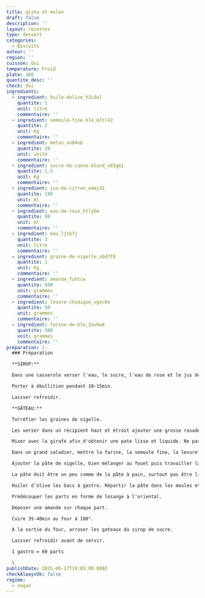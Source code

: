 ```yaml
---
title: qizha et melon
draft: false
description: ''
layout: recettes
type: dessert
categories:
  - Biscuits
auteur: ''
region: ''
cuisson: Oui
temperature: Froid
plate: 300
quantite_desc: ''
check: Oui
ingredients:
  - ingredient: huile-dolive_h3c8al
    quantite: 1
    unit: litre
    commentaire: ''
  - ingredient: semoule-fine-ble_mltl42
    quantite: 2
    unit: Kg
    commentaire: ''
  - ingredient: melon_on84nb
    quantite: 20
    unit: unité
    commentaire: ''
  - ingredient: sucre-de-canne-blond_n85gmi
    quantite: 1.5
    unit: Kg
    commentaire: ''
  - ingredient: jus-de-citron_e4mjd1
    quantite: 180
    unit: ml
    commentaire: ''
  - ingredient: eau-de-rose_ktlybm
    quantite: 90
    unit: ml
    commentaire: ''
  - ingredient: eau_ljzb7j
    quantite: 3
    unit: litre
    commentaire: ''
  - ingredient: graine-de-nigelle_obd7fb
    quantite: 1
    unit: Kg
    commentaire: ''
  - ingredient: amande_fuhtcw
    quantite: 500
    unit: grammes
    commentaire: ''
  - ingredient: levure-chimique_vgec6e
    quantite: 50
    unit: grammes
    commentaire: ''
  - ingredient: farine-de-ble_2av6w8
    quantite: 500
    unit: grammes
    commentaire: ''
preparation: |-
  ### Préparation

  **SIROP:**

  Dans une casserole verser l'eau, le sucre, l'eau de rose et le jus de citron.

  Porter à ébullition pendant 10-15min.

  Laisser refroidir.

  **GÂTEAU:**

  Torréfier les graines de nigelle.

  Les verser dans un récipient haut et étroit ajouter une grosse rasade d'huile d'olive.

  Mixer avec la girafe afin d'obtenir une pate lisse et liquide. Ne pas être radin en l'huile.

  Dans un grand saladier, mettre la farine, la semoule fine, la levure et bien mélanger.

  Ajouter la pâte de nigelle, bien mélanger au fouet puis travailler la pâte à la main en ajoutant de l'eau.

  La pâte doit être un peu comme de la pâte à pain, surtout pas être liquide

  Huiler d'olive les bacs à gastro. Répartir la pâte dans les moules et bien tasser aux doigts.

  Prédécouper les parts en forme de losange à l'oriental.

  Déposer une amande sur chaque part.

  Cuire 35-40min au four à 180°.

  A la sortie du four, arroser les gateaux du sirop de sucre.

  Laisser refroidir avant de servir.

  1 gastro = 60 parts

  \
publishDate: 2025-06-17T19:05:00.000Z
checkAlwaysOk: false
regime:
  - vegan
---
```


